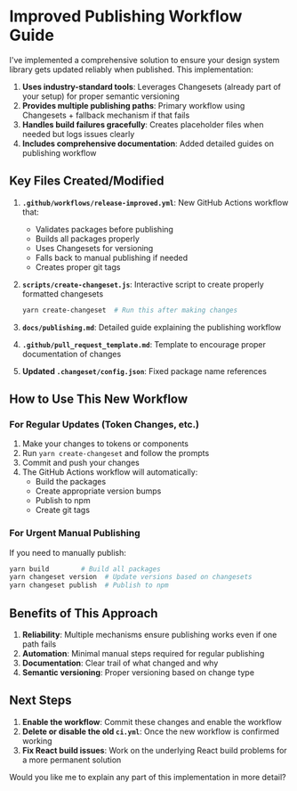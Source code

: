 # Improved Publishing Workflow Guide

I've implemented a comprehensive solution to ensure your design system library gets updated reliably when published. This implementation:

1. **Uses industry-standard tools**: Leverages Changesets (already part of your setup) for proper semantic versioning
2. **Provides multiple publishing paths**: Primary workflow using Changesets + fallback mechanism if that fails
3. **Handles build failures gracefully**: Creates placeholder files when needed but logs issues clearly
4. **Includes comprehensive documentation**: Added detailed guides on publishing workflow

## Key Files Created/Modified

1. **`.github/workflows/release-improved.yml`**: New GitHub Actions workflow that:
   - Validates packages before publishing
   - Builds all packages properly
   - Uses Changesets for versioning
   - Falls back to manual publishing if needed
   - Creates proper git tags

2. **`scripts/create-changeset.js`**: Interactive script to create properly formatted changesets
   ```bash
   yarn create-changeset  # Run this after making changes
   ```

3. **`docs/publishing.md`**: Detailed guide explaining the publishing workflow

4. **`.github/pull_request_template.md`**: Template to encourage proper documentation of changes

5. **Updated `.changeset/config.json`**: Fixed package name references

## How to Use This New Workflow

### For Regular Updates (Token Changes, etc.)

1. Make your changes to tokens or components
2. Run `yarn create-changeset` and follow the prompts
3. Commit and push your changes
4. The GitHub Actions workflow will automatically:
   - Build the packages
   - Create appropriate version bumps
   - Publish to npm
   - Create git tags

### For Urgent Manual Publishing

If you need to manually publish:
```bash
yarn build        # Build all packages
yarn changeset version  # Update versions based on changesets
yarn changeset publish  # Publish to npm
```

## Benefits of This Approach

1. **Reliability**: Multiple mechanisms ensure publishing works even if one path fails
2. **Automation**: Minimal manual steps required for regular publishing
3. **Documentation**: Clear trail of what changed and why
4. **Semantic versioning**: Proper versioning based on change type

## Next Steps

1. **Enable the workflow**: Commit these changes and enable the workflow
2. **Delete or disable the old `ci.yml`**: Once the new workflow is confirmed working
3. **Fix React build issues**: Work on the underlying React build problems for a more permanent solution

Would you like me to explain any part of this implementation in more detail?
